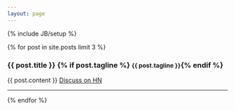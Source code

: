 ```yaml
---
layout: page
---
```

{% include JB/setup %}

{% for post in site.posts limit 3 %}
<h3>{{ post.title }} {% if post.tagline %} <small>{{ post.tagline }}</small>{% endif %}</h3>
{{ post.content }}
<a href="http://news.ycombinator.com/submit" class="hn-share-button">Discuss on HN</a>
<hr>
{% endfor %}
